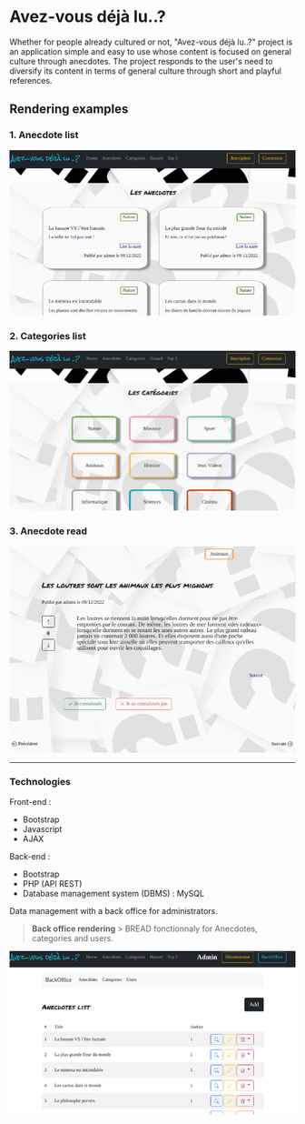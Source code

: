 # Avez-vous déjà lu..?

Whether for people already cultured or not, "Avez-vous déjà lu..?" project is an application simple and easy to use whose content is focused on general culture through anecdotes.
The project responds to the user's need to diversify its content in terms of general culture through short and playful references.

## Rendering examples

### 1. Anecdote list

<kbd>![](README/anecdoteListRender.png)</kbd>

### 2. Categories list

<kbd>![](README/categoriesListRender.png)</kbd>

### 3. Anecdote read

<kbd>![](README/anecdoteReadRender.png)</kbd>

---

### Technologies

Front-end :

- Bootstrap
- Javascript
- AJAX


Back-end :

- Bootstrap
- PHP (API REST)
- Database management system (DBMS) : MySQL



Data management with a back office for administrators.

>  **Back office rendering** > BREAD fonctionnaly for Anecdotes, categories and users.

<kbd>![](README/backofficeListRender.png)</kbd>
